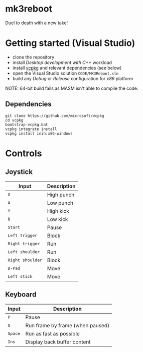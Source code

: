 # mk3reboot
Duel to death with a new take!

# Getting started (Visual Studio)

- clone the repository
- install *Desktop development with C++* workload
- install [vcpkg](https://github.com/microsoft/vcpkg) and relevant dependencies (see below)
- open the Visual Studio solution `CODE/MK3Reboot.sln`
- build any _Debug_ or _Release_ configuration for _x86_ platform

NOTE: 64-bit build fails as MASM isn't able to compile the code.

## Dependencies

```
git clone https://github.com/microsoft/vcpkg
cd vcpkg
bootstrap-vcpkg.bat
vcpkg integrate install
vcpkg install inih:x86-windows
```

# Controls

## Joystick

|Input|Description|
|-|-|
|<kbd>X</kbd>|High punch|
|<kbd>A</kbd>|Low punch|
|<kbd>Y</kbd>|High kick|
|<kbd>B</kbd>|Low kick|
|<kbd>Start</kbd>|Pause|
|<kbd>Left trigger</kbd>|Block|
|<kbd>Right trigger</kbd>|Run|
|<kbd>Left shoulder</kbd>|Run|
|<kbd>Right shoulder</kbd>|Block|
|<kbd>D-Pad</kbd>|Move|
|<kbd>Left stick</kbd>|Move|

## Keyboard

|Input|Description|
|-|-|
|<kbd>P</kbd>|Pause|
|<kbd>O</kbd>|Run frame by frame (when paused)|
|<kbd>Space</kbd>|Run as fast as possible|
|<kbd>Ins</kbd>|Display back buffer content|

